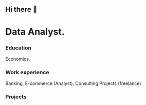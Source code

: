 ## Hi there 👋

# Data Analyst.

### Education
Economics.

### Work experience
Banking,
E-commerce (Analyst),
Consulting Projects (freelance)

### Projects

<!--
**YuriiYuYu/YuriiYuYu** is a ✨ _special_ ✨ repository because its `README.md` (this file) appears on your GitHub profile.

Here are some ideas to get you started:

- 🔭 I’m currently working on Let's Analyze This.
- 🌱 I’m currently learning SQL
- 👯 I’m looking to collaborate on ...
- 🤔 I’m looking for help with ...
- 💬 Ask me about ...
- 📫 How to reach me: ...
- 😄 Pronouns: ...
- ⚡ Fun fact: ...
-->
